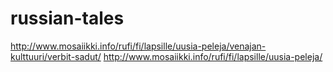 # russian-tales
http://www.mosaiikki.info/rufi/fi/lapsille/uusia-peleja/venajan-kulttuuri/verbit-sadut/
http://www.mosaiikki.info/rufi/fi/lapsille/uusia-peleja/
